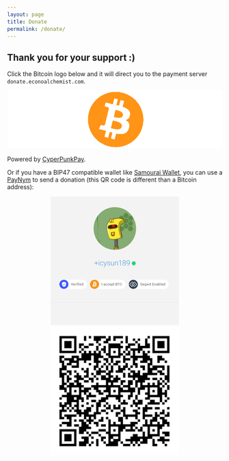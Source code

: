 ```yaml
---
layout: page
title: Donate
permalink: /donate/
---
```


## Thank you for your support :)
Click the Bitcoin logo below and it will direct you to the payment server `donate.econoalchemist.com`. 

[![Bitcoin](/assets/Bitcoin3.png)](https://donate.econoalchemist.com/ "Bitcoin")

Powered by [CyperPunkPay](https://cypherpunkpay.org/).

Or if you have a BIP47 compatible wallet like [Samourai Wallet](https://samouraiwallet.com/download), you can use a [PayNym](https://paynym.is/+icysun189) to send a donation (this QR code is different than a Bitcoin address):

<p align="center">
<img src="/assets/PayNym2_1.png">
<img src="/assets/icysun189QRcode1.png">
 </p>

